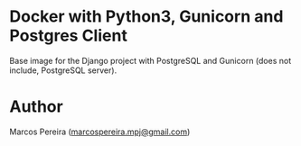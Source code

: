 # Docker with Python3, Gunicorn and Postgres Client

Base image for the Django project with PostgreSQL and Gunicorn (does not include, PostgreSQL server).

# Author

Marcos Pereira (marcospereira.mpj@gmail.com)

